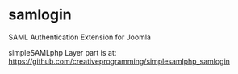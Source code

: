 # samlogin
SAML Authentication Extension for Joomla


simpleSAMLphp Layer part is at:
https://github.com/creativeprogramming/simplesamlphp_samlogin
